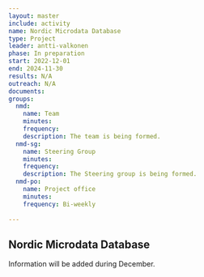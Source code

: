 ```yaml
---
layout: master
include: activity
name: Nordic Microdata Database
type: Project
leader: antti-valkonen
phase: In preparation
start: 2022-12-01
end: 2024-11-30
results: N/A
outreach: N/A
documents:
groups:
  nmd:
    name: Team
    minutes: 
    frequency: 
    description: The team is being formed.
  nmd-sg:
    name: Steering Group 
    minutes: 
    frequency: 
    description: The Steering group is being formed.
  nmd-po:
    name: Project office
    minutes:
    frequency: Bi-weekly
     
---
```

## Nordic Microdata Database

Information will be added during December. 
